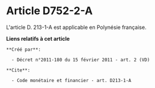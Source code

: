# Article D752-2-A

L'article D. 213-1-A est applicable en Polynésie française.

**Liens relatifs à cet article**

	**Créé par**:

	  - Décret n°2011-180 du 15 février 2011 - art. 2 (VD)

	**Cite**:

	  - Code monétaire et financier - art. D213-1-A
